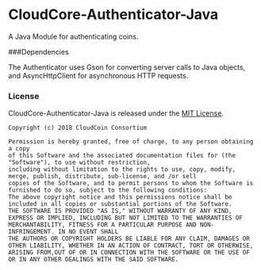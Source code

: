 # CloudCore-Authenticator-Java

A Java Module for authenticating coins.

###Dependencies

The Authenticator uses Gson for converting server calls to Java objects, and AsyncHttpClient for asynchronous HTTP requests.

### License

CloudCore-Authenticator-Java is released under the [MIT License](LICENSE).

```
Copyright (c) 2018 CloudCoin Consortium

Permission is hereby granted, free of charge, to any person obtaining a copy
of this Software and the associated documentation files for (the "Software"), to use without restriction,
including without limitation to the rights to use, copy, modify, merge, publish, distribute, sub-license, and /or sell
copies of the Software, and to permit persons to whom the Software is furnished to do so, subject to the following conditions:
The above copyright notice and this permissions notice shall be included in all copies or substantial portions of the Software.
THE SOFTWARE IS PROVIDED "AS IS," WITHOUT WARRANTY OF ANY KIND, EXPRESS OR IMPLIED, INCLUDING BUT NOT LIMITED TO THE WARRANTIES OF MERCHANTABILITY, FITNESS FOR A PARTICULAR PURPOSE AND NON-INFRINGEMENT. IN NO EVENT SHALL
THE AUTHORS OR COPYRIGHT HOLDERS BE LIABLE FOR ANY CLAIM, DAMAGES OR OTHER LIABILITY, WHETHER IN AN ACTION OF CONTRACT, TORT OR OTHERWISE, ARISING FROM,OUT OF OR IN CONNECTION WITH THE SOFTWARE OR THE USE OF OR IN ANY OTHER DEALINGS WITH THE SAID SOFTWARE.
